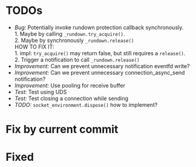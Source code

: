 
# TODOs

- *Bug:* Potentially invoke rundown protection callback synchronously. 
    <br>1. Maybe by calling `_rundown.try_acquire()`. 
    <br>2. Maybe by synchronously `_rundown.release()`
    <br>HOW TO FIX IT: 
    <br>1. impl: `try_acquire()` may return false, but still requires a `release()`.
    <br>2. Trigger a notification to call `_rundown.release()`
- *Improvement:* Can we prevent unnecessary notification eventfd write?
- *Improvement:* Can we prevent unnecessary connection_async_send notification?
- *Improvement:* Use pooling for receive buffer
- *Test:* Test using UDS
- *Test:* Test closing a connection while sending
- *TODO:* `socket_environment.dispose()` how to implement?

# Fix by current commit

# Fixed
